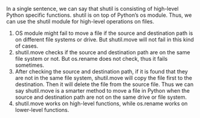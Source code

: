 In a single sentence, we can say that shutil is consisting of high-level Python specific functions. shutil is on top of Python’s os module. Thus, we can use the shutil module for high-level operations on files.

1. OS module might fail to move a file if the source and destination path is on different file systems or drive.
But shutil.move will not fail in this kind of cases.
2. shutil.move checks if the source and destination path are on the same file system or not. But os.rename does not check, thus it fails sometimes.
3. After checking the source and destination path, if it is found that they are not in the same file system, shutil.move will copy the file first to the destination. Then it will delete the file from the source file. Thus we can say shutil.move is a smarter method to move a file in Python when the source and destination path are not on the same drive or file system.
4. shutil.move works on high-level functions, while os.rename works on lower-level functions.
